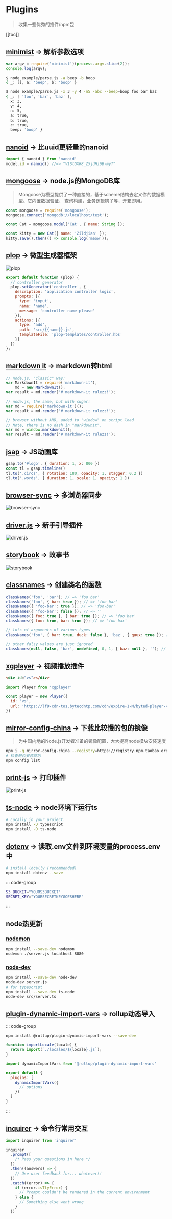# Plugins

> 收集一些优秀的插件/npm包

[[toc]]

## [minimist](https://www.npmjs.com/package/minimist) -> 解析参数选项

```js
var argv = require('minimist')(process.argv.slice(2));
console.log(argv);
```

```bash
$ node example/parse.js -a beep -b boop
{ _: [], a: 'beep', b: 'boop' }
```

```bash
$ node example/parse.js -x 3 -y 4 -n5 -abc --beep=boop foo bar baz
{ _: [ 'foo', 'bar', 'baz' ],
  x: 3,
  y: 4,
  n: 5,
  a: true,
  b: true,
  c: true,
  beep: 'boop' }
```

## [nanoid](https://www.npmjs.com/package/nanoid) -> 比uuid更轻量的nanoid

```js
import { nanoid } from 'nanoid'
model.id = nanoid() //=> "V1StGXR8_Z5jdHi6B-myT"
```

## [mongoose](https://www.npmjs.com/package/mongoose) -> node.js的MongoDB库

> Mongoose为模型提供了一种直接的，基于scheme结构去定义你的数据模型。它内置数据验证， 查询构建，业务逻辑钩子等，开箱即用。

```js
const mongoose = require('mongoose');
mongoose.connect('mongodb://localhost/test');

const Cat = mongoose.model('Cat', { name: String });

const kitty = new Cat({ name: 'Zildjian' });
kitty.save().then(() => console.log('meow'));
```

## [plop](https://www.npmjs.com/package/plop) -> 微型生成器框架

![plop](/assets/imgs/plop.gif)

```js
export default function (plop) {
  // controller generator
  plop.setGenerator('controller', {
    description: 'application controller logic',
    prompts: [{
      type: 'input',
      name: 'name',
      message: 'controller name please'
    }],
    actions: [{
      type: 'add',
      path: 'src/{{name}}.js',
      templateFile: 'plop-templates/controller.hbs'
    }]
  })
};
```

## [markdown it](https://github.com/markdown-it/markdown-it) -> markdown转html

```js
// node.js, "classic" way:
var MarkdownIt = require('markdown-it'),
    md = new MarkdownIt();
var result = md.render('# markdown-it rulezz!');

// node.js, the same, but with sugar:
var md = require('markdown-it')();
var result = md.render('# markdown-it rulezz!');

// browser without AMD, added to "window" on script load
// Note, there is no dash in "markdownit".
var md = window.markdownit();
var result = md.render('# markdown-it rulezz!');
```

## [jsap](https://github.com/greensock/GSAP) -> JS动画库

```js
gsap.to('#logo', { duration: 1, x: 800 })
const tl = gsap.timeline()
tl.to('.circs', { rotation: 180, opacity: 1, stagger: 0.2 })
tl.to('.words', { duration: 1, scale: 1, opacity: 1 })
```

## [browser-sync](https://www.npmjs.com/package/browser-sync) -> 多浏览器同步

![browser-sync](/assets/imgs/browser-sync.gif)

## [driver.js](https://www.npmjs.com/package/driver.js) -> 新手引导插件

![driver.js](/assets/imgs/driver-js.png)

## [storybook](https://github.com/storybookjs/storybook) -> 故事书

![storybook](/assets/imgs/storybook.gif)

## [classnames](https://www.npmjs.com/package/classnames) -> 创建类名的函数

```js
classNames('foo', 'bar'); // => 'foo bar'
classNames('foo', { bar: true }); // => 'foo bar'
classNames({ 'foo-bar': true }); // => 'foo-bar'
classNames({ 'foo-bar': false }); // => ''
classNames({ foo: true }, { bar: true }); // => 'foo bar'
classNames({ foo: true, bar: true }); // => 'foo bar'

// lots of arguments of various types
classNames('foo', { bar: true, duck: false }, 'baz', { quux: true }); // => 'foo bar baz quux'

// other falsy values are just ignored
classNames(null, false, 'bar', undefined, 0, 1, { baz: null }, ''); // => 'bar 1'
```

## [xgplayer](https://www.npmjs.com/package/xgplayer) -> 视频播放插件

```html
<div id="vs"></div>
```

```js
import Player from 'xgplayer'

const player = new Player({
  id: 'vs',
  url: 'https://lf9-cdn-tos.bytecdntp.com/cdn/expire-1-M/byted-player-videos/1.0.0/xgplayer-demo.mp4'
})
```

## [mirror-config-china](https://www.npmjs.com/package/mirror-config-china) -> 下载比较慢的包的镜像

> 为中国内地的Node.js开发者准备的镜像配置，大大提高node模块安装速度

```bash
npm i -g mirror-config-china --registry=https://registry.npm.taobao.org
# 检查是否安装成功
npm config list
```

## [print-js](https://printjs.crabbly.com/) -> 打印插件

![print-js](/assets/imgs/print-js.jpg)

## [ts-node](https://www.npmjs.com/package/ts-node) -> node环境下运行ts

```bash
# Locally in your project.
npm install -D typescript
npm install -D ts-node
```

## [dotenv](https://github.com/motdotla/dotenv) -> 读取.env文件到环境变量的process.env中

```bash
# install locally (recommended)
npm install dotenv --save
```

::: code-group

```bash [.env]
S3_BUCKET="YOURS3BUCKET"
SECRET_KEY="YOURSECRETKEYGOESHERE"
```

:::

## node热更新

### [nodemon](https://github.com/remy/nodemon)

```bash
npm install --save-dev nodemon
nodemon ./server.js localhost 8080
```

### [node-dev](https://github.com/fgnass/node-dev)

```bash
npm install --save-dev node-dev
node-dev server.js
# for typescript
npm install --save-dev ts-node
node-dev src/server.ts
```

## [plugin-dynamic-import-vars](https://github.com/rollup/plugins/tree/master/packages/dynamic-import-vars) -> rollup动态导入

::: code-group

```bash
npm install @rollup/plugin-dynamic-import-vars --save-dev
```

```js [import.js]
function importLocale(locale) {
  return import(`./locales/${locale}.js`);
}
```

```js [rollup.config.js]
import dynamicImportVars from '@rollup/plugin-dynamic-import-vars'

export default {
  plugins: [
    dynamicImportVars({
      // options
    })
  ]
}
```

:::

## [inquirer](https://www.npmjs.com/package/inquirer) -> 命令行常用交互

```js
import inquirer from 'inquirer'

inquirer
  .prompt([
    /* Pass your questions in here */
  ])
  .then((answers) => {
    // Use user feedback for... whatever!!
  })
  .catch((error) => {
    if (error.isTtyError) {
      // Prompt couldn't be rendered in the current environment
    } else {
      // Something else went wrong
    }
  })
```
